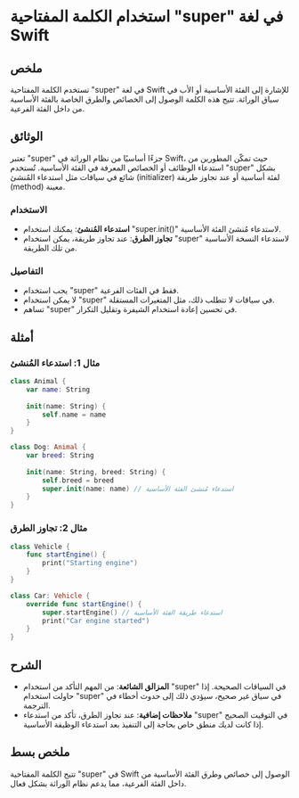 <!--
Meta Description: # استخدام الكلمة المفتاحية "super" في لغة Swift ## ملخص تستخدم الكلمة المفتاحية "super" في لغة Swift للإشارة إلى الفئة الأساسية أو الأب في سياق الوراث...
Meta Keywords: super, الأساسية, استخدام, الفئة, استدعاء
-->

# استخدام الكلمة المفتاحية "super" في لغة Swift

## ملخص
تستخدم الكلمة المفتاحية "super" في لغة Swift للإشارة إلى الفئة الأساسية أو الأب في سياق الوراثة. تتيح هذه الكلمة الوصول إلى الخصائص والطرق الخاصة بالفئة الأساسية من داخل الفئة الفرعية.

## الوثائق
تعتبر "super" جزءًا أساسيًا من نظام الوراثة في Swift، حيث تمكّن المطورين من استدعاء الوظائف أو الخصائص المعرفة في الفئة الأساسية. تُستخدم "super" بشكل شائع في سياقات مثل استدعاء المُنشئ (initializer) لفئة أساسية أو عند تجاوز طريقة (method) معينة.

### الاستخدام
- **استدعاء المُنشئ**: يمكنك استخدام "super.init()" لاستدعاء مُنشئ الفئة الأساسية.
- **تجاوز الطرق**: عند تجاوز طريقة، يمكن استخدام "super" لاستدعاء النسخة الأساسية من تلك الطريقة.

### التفاصيل
- يجب استخدام "super" فقط في الفئات الفرعية.
- لا يمكن استخدام "super" في سياقات لا تتطلب ذلك، مثل المتغيرات المستقلة.
- تساهم "super" في تحسين إعادة استخدام الشيفرة وتقليل التكرار.

## أمثلة
### مثال 1: استدعاء المُنشئ
```swift
class Animal {
    var name: String
    
    init(name: String) {
        self.name = name
    }
}

class Dog: Animal {
    var breed: String
    
    init(name: String, breed: String) {
        self.breed = breed
        super.init(name: name) // استدعاء مُنشئ الفئة الأساسية
    }
}
```

### مثال 2: تجاوز الطرق
```swift
class Vehicle {
    func startEngine() {
        print("Starting engine")
    }
}

class Car: Vehicle {
    override func startEngine() {
        super.startEngine() // استدعاء طريقة الفئة الأساسية
        print("Car engine started")
    }
}
```

## الشرح
- **المزالق الشائعة**: من المهم التأكد من استخدام "super" في السياقات الصحيحة. إذا حاولت استخدام "super" في سياق غير صحيح، سيؤدي ذلك إلى حدوث أخطاء في الترجمة.
- **ملاحظات إضافية**: عند تجاوز الطرق، تأكد من استدعاء "super" في التوقيت الصحيح إذا كانت لديك منطق خاص بحاجة إلى التنفيذ بعد استدعاء الوظيفة الأساسية.

## ملخص بسط
تتيح الكلمة المفتاحية "super" في Swift الوصول إلى خصائص وطرق الفئة الأساسية من داخل الفئة الفرعية، مما يدعم نظام الوراثة بشكل فعال.